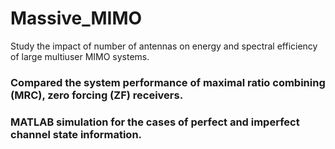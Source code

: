 # Massive_MIMO
Study the impact of number of antennas on energy and spectral efficiency of large multiuser MIMO systems.

### Compared the system performance of maximal ratio combining (MRC), zero forcing (ZF) receivers.
### MATLAB simulation for the cases of perfect and imperfect channel state information.
